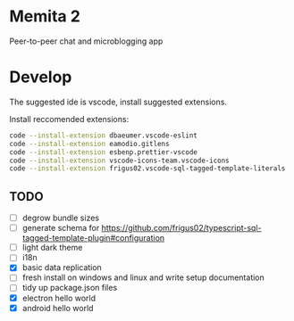 # Memita 2

Peer-to-peer chat and microblogging app

# Develop

The suggested ide is vscode, install suggested extensions.

Install reccomended extensions:

```bash
code --install-extension dbaeumer.vscode-eslint
code --install-extension eamodio.gitlens
code --install-extension esbenp.prettier-vscode
code --install-extension vscode-icons-team.vscode-icons
code --install-extension frigus02.vscode-sql-tagged-template-literals
```

## TODO

- [ ] degrow bundle sizes
- [ ] generate schema for https://github.com/frigus02/typescript-sql-tagged-template-plugin#configuration
- [ ] light dark theme
- [ ] i18n
- [x] basic data replication
- [ ] fresh install on windows and linux and write setup documentation
- [ ] tidy up package.json files
- [x] electron hello world
- [x] android hello world
